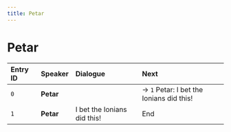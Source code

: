 ```yaml
---
title: Petar
---
```


# Petar


| Entry ID | Speaker | Dialogue | Next |
| :------- | :------ | :------- | :------------ |
| `0` | **Petar** |  | → `1` Petar: I bet the Ionians did this\! |
| `1` | **Petar** | I bet the Ionians did this\! | End |

